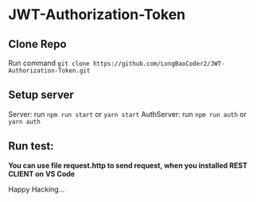 # JWT-Authorization-Token
## Clone Repo
Run command `git clone https://github.com/LongBaoCoder2/JWT-Authorization-Token.git`

## Setup server
Server: run `npm run start` or `yarn start`
AuthServer: run `npm run auth` or `yarn auth`

## Run test:

**You can use file request.http to send request, when you installed REST CLIENT on VS Code**

Happy Hacking...


